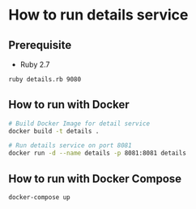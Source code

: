 # How to run details service

## Prerequisite

* Ruby 2.7

```bash
ruby details.rb 9080
```

## How to run with Docker
```bash
# Build Docker Image for detail service
docker build -t details .

# Run details service on port 8081
docker run -d --name details -p 8081:8081 details
```
## How to run with Docker Compose
```bash
docker-compose up
```
